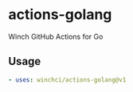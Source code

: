 # actions-golang

Winch GitHub Actions for Go

## Usage

```yaml
- uses: winchci/actions-golang@v1
```
